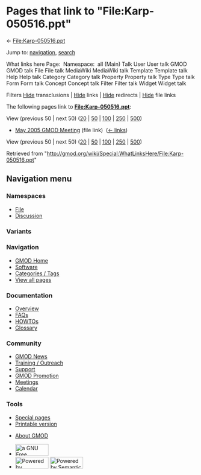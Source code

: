<div id="mw-page-base" class="noprint">

</div>

<div id="mw-head-base" class="noprint">

</div>

<div id="content" class="mw-body" role="main">

<span id="top"></span>

<div id="mw-js-message" style="display:none;">

</div>



# <span dir="auto">Pages that link to "File:Karp-050516.ppt"</span>

<div id="bodyContent">

<div id="contentSub">

←
[File:Karp-050516.ppt](/wiki/File:Karp-050516.ppt "File:Karp-050516.ppt")

</div>

<div id="jump-to-nav" class="mw-jump">

Jump to: [navigation](#mw-navigation), [search](#p-search)

</div>

<div id="mw-content-text">

What links here Page:  Namespace:  all (Main) Talk User User talk GMOD
GMOD talk File File talk MediaWiki MediaWiki talk Template Template talk
Help Help talk Category Category talk Property Property talk Type Type
talk Form Form talk Concept Concept talk Filter Filter talk Widget
Widget talk

Filters
[Hide](/mediawiki/index.php?title=Special:WhatLinksHere/File:Karp-050516.ppt&hidetrans=1 "Special:WhatLinksHere/File:Karp-050516.ppt")
transclusions \|
[Hide](/mediawiki/index.php?title=Special:WhatLinksHere/File:Karp-050516.ppt&hidelinks=1 "Special:WhatLinksHere/File:Karp-050516.ppt")
links \|
[Hide](/mediawiki/index.php?title=Special:WhatLinksHere/File:Karp-050516.ppt&hideredirs=1 "Special:WhatLinksHere/File:Karp-050516.ppt")
redirects \|
[Hide](/mediawiki/index.php?title=Special:WhatLinksHere/File:Karp-050516.ppt&hideimages=1 "Special:WhatLinksHere/File:Karp-050516.ppt")
file links

The following pages link to
**[File:Karp-050516.ppt](/wiki/File:Karp-050516.ppt "File:Karp-050516.ppt")**:

View (previous 50 \| next 50)
([20](/mediawiki/index.php?title=Special:WhatLinksHere/File:Karp-050516.ppt&limit=20 "Special:WhatLinksHere/File:Karp-050516.ppt")
\|
[50](/mediawiki/index.php?title=Special:WhatLinksHere/File:Karp-050516.ppt&limit=50 "Special:WhatLinksHere/File:Karp-050516.ppt")
\|
[100](/mediawiki/index.php?title=Special:WhatLinksHere/File:Karp-050516.ppt&limit=100 "Special:WhatLinksHere/File:Karp-050516.ppt")
\|
[250](/mediawiki/index.php?title=Special:WhatLinksHere/File:Karp-050516.ppt&limit=250 "Special:WhatLinksHere/File:Karp-050516.ppt")
\|
[500](/mediawiki/index.php?title=Special:WhatLinksHere/File:Karp-050516.ppt&limit=500 "Special:WhatLinksHere/File:Karp-050516.ppt"))

- [May 2005 GMOD
  Meeting](/wiki/May_2005_GMOD_Meeting "May 2005 GMOD Meeting") (file
  link) ‎ <span class="mw-whatlinkshere-tools">([←
  links](/mediawiki/index.php?title=Special:WhatLinksHere&target=May+2005+GMOD+Meeting "Special:WhatLinksHere"))</span>

View (previous 50 \| next 50)
([20](/mediawiki/index.php?title=Special:WhatLinksHere/File:Karp-050516.ppt&limit=20 "Special:WhatLinksHere/File:Karp-050516.ppt")
\|
[50](/mediawiki/index.php?title=Special:WhatLinksHere/File:Karp-050516.ppt&limit=50 "Special:WhatLinksHere/File:Karp-050516.ppt")
\|
[100](/mediawiki/index.php?title=Special:WhatLinksHere/File:Karp-050516.ppt&limit=100 "Special:WhatLinksHere/File:Karp-050516.ppt")
\|
[250](/mediawiki/index.php?title=Special:WhatLinksHere/File:Karp-050516.ppt&limit=250 "Special:WhatLinksHere/File:Karp-050516.ppt")
\|
[500](/mediawiki/index.php?title=Special:WhatLinksHere/File:Karp-050516.ppt&limit=500 "Special:WhatLinksHere/File:Karp-050516.ppt"))

</div>

<div class="printfooter">

Retrieved from
"<http://gmod.org/wiki/Special:WhatLinksHere/File:Karp-050516.ppt>"

</div>

<div id="catlinks" class="catlinks catlinks-allhidden">

</div>

<div class="visualClear">

</div>

</div>

</div>

<div id="mw-navigation">

## Navigation menu

<div id="mw-head">



<div id="left-navigation">

<div id="p-namespaces" class="vectorTabs" role="navigation"
aria-labelledby="p-namespaces-label">

### Namespaces

- <span id="ca-nstab-image"><a href="/wiki/File:Karp-050516.ppt" accesskey="c"
  title="View the file page [c]">File</a></span>
- <span id="ca-talk"><a
  href="/mediawiki/index.php?title=File_talk:Karp-050516.ppt&amp;action=edit&amp;redlink=1"
  accesskey="t"
  title="Discussion about the content page [t]">Discussion</a></span>

</div>

<div id="p-variants" class="vectorMenu emptyPortlet" role="navigation"
aria-labelledby="p-variants-label">

### 

### Variants[](#)

<div class="menu">

</div>

</div>

</div>

<div id="right-navigation">





</div>



</div>

</div>

</div>

<div id="mw-panel">

<div id="p-logo" role="banner">

<a href="/wiki/Main_Page"
style="background-image: url(http://gmod.org/images/GMOD-cogs.png);"
title="Visit the main page"></a>

</div>

<div id="p-Navigation" class="portal" role="navigation"
aria-labelledby="p-Navigation-label">

### Navigation

<div class="body">

- <span id="n-GMOD-Home">[GMOD Home](/wiki/Main_Page)</span>
- <span id="n-Software">[Software](/wiki/GMOD_Components)</span>
- <span id="n-Categories-.2F-Tags">[Categories /
  Tags](/wiki/Categories)</span>
- <span id="n-View-all-pages">[View all
  pages](/wiki/Special:AllPages)</span>

</div>

</div>

<div id="p-Documentation" class="portal" role="navigation"
aria-labelledby="p-Documentation-label">

### Documentation

<div class="body">

- <span id="n-Overview">[Overview](/wiki/Overview)</span>
- <span id="n-FAQs">[FAQs](/wiki/Category:FAQ)</span>
- <span id="n-HOWTOs">[HOWTOs](/wiki/Category:HOWTO)</span>
- <span id="n-Glossary">[Glossary](/wiki/Glossary)</span>

</div>

</div>

<div id="p-Community" class="portal" role="navigation"
aria-labelledby="p-Community-label">

### Community

<div class="body">

- <span id="n-GMOD-News">[GMOD News](/wiki/GMOD_News)</span>
- <span id="n-Training-.2F-Outreach">[Training /
  Outreach](/wiki/Training_and_Outreach)</span>
- <span id="n-Support">[Support](/wiki/Support)</span>
- <span id="n-GMOD-Promotion">[GMOD
  Promotion](/wiki/GMOD_Promotion)</span>
- <span id="n-Meetings">[Meetings](/wiki/Meetings)</span>
- <span id="n-Calendar">[Calendar](/wiki/Calendar)</span>

</div>

</div>

<div id="p-tb" class="portal" role="navigation"
aria-labelledby="p-tb-label">

### Tools

<div class="body">

- <span id="t-specialpages"><a href="/wiki/Special:SpecialPages" accesskey="q"
  title="A list of all special pages [q]">Special pages</a></span>
- <span id="t-print"><a
  href="/mediawiki/index.php?title=Special:WhatLinksHere/File:Karp-050516.ppt&amp;printable=yes"
  rel="alternate" accesskey="p"
  title="Printable version of this page [p]">Printable version</a></span>

</div>

</div>

</div>

</div>

<div id="footer" role="contentinfo">

- <span id="footer-places-about">[About
  GMOD](/wiki/GMOD:About "GMOD:About")</span>

<!-- -->

- <span id="footer-copyrightico">[<img src="http://www.gnu.org/graphics/gfdl-logo-small.png" width="88"
  height="31" alt="a GNU Free Documentation License" />](http://www.gnu.org/licenses/fdl-1.3.html)</span>
- <span id="footer-poweredbyico">[<img src="/mediawiki/skins/common/images/poweredby_mediawiki_88x31.png"
  width="88" height="31" alt="Powered by MediaWiki" />](//www.mediawiki.org/)
  [<img
  src="/mediawiki/extensions/SemanticMediaWiki/includes/../resources/images/smw_button.png"
  width="88" height="31" alt="Powered by Semantic MediaWiki" />](https://www.semantic-mediawiki.org/wiki/Semantic_MediaWiki)</span>

<div style="clear:both">

</div>

</div>
